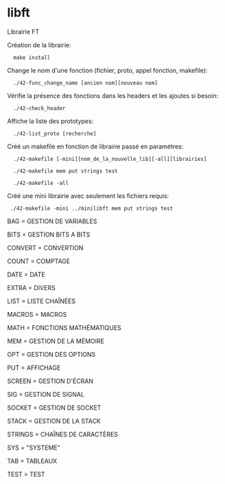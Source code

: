 # libft
Librairie FT


Création de la librairie:

      make install




Change le nom d'une fonction (fichier, proto, appel fonction, makefile):

      ./42-func_change_name [ancien nom][nouveau nom]




Vérifie la présence des fonctions dans les headers et les ajoutes si besoin:

      ./42-check_header





Affiche la liste des prototypes:

      ./42-list_proto [recherche]



Créé un makefile en fonction de librairie passé en paramétres:

      ./42-makefile [-mini][nom_de_la_nouvelle_lib][-all][librairies]

      ./42-makefile mem put strings test

      ./42-makefile -all


 
Créé une mini librairie avec seulement les fichiers requis:

     ./42-makefile -mini ../minilibft mem put strings test





BAG = GESTION DE VARIABLES


BITS = GESTION BITS A BITS


CONVERT = CONVERTION


COUNT = COMPTAGE


DATE = DATE


EXTRA = DIVERS


LIST = LISTE CHAÎNÉES


MACROS = MACROS


MATH = FONCTIONS MATHÉMATIQUES


MEM = GESTION DE LA MÉMOIRE


OPT = GESTION DES OPTIONS


PUT = AFFICHAGE


SCREEN = GESTION D'ÉCRAN


SIG = GESTION DE SIGNAL


SOCKET = GESTION DE SOCKET


STACK = GESTION DE LA STACK


STRINGS = CHAÎNES DE CARACTÈRES


SYS = "SYSTEME"


TAB = TABLEAUX


TEST = TEST


